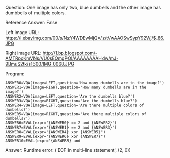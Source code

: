 Question: One image has only two, blue dumbells and the other image has dumbbells of multiple colors.

Reference Answer: False

Left image URL: https://i.ebayimg.com/00/s/NzY4WDEwMjQ=/z/tVwAAOSwSypY92Wj/$_86.JPG

Right image URL: http://1.bp.blogspot.com/-AMTRpoKmVNs/VU0sEQmgPOI/AAAAAAAAHdw/mJ-9BmuS2tk/s1600/IMG_0068.JPG

Program:

```
ANSWER0=VQA(image=LEFT,question='How many dumbells are in the image?')
ANSWER1=VQA(image=RIGHT,question='How many dumbells are in the image?')
ANSWER2=VQA(image=LEFT,question='Are the dumbells blue?')
ANSWER3=VQA(image=RIGHT,question='Are the dumbells blue?')
ANSWER4=VQA(image=LEFT,question='Are there multiple colors of dumbells?')
ANSWER5=VQA(image=RIGHT,question='Are there multiple colors of dumbells?')
ANSWER6=EVAL(expr='{ANSWER0} == 2 and {ANSWER2}')
ANSWER7=EVAL(expr='{ANSWER1} == 2 and {ANSWER3}')
ANSWER8=EVAL(expr='{ANSWER4} xor {ANSWER5}')
ANSWER9=EVAL(expr='{ANSWER6} xor {ANSWER7}')
ANSWER10=EVAL(expr='{ANSWER8} and
```
Answer: Runtime error: ('EOF in multi-line statement', (2, 0))

